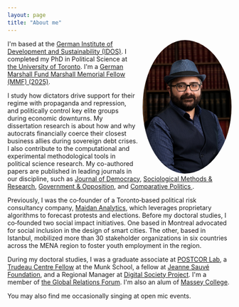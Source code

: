 ```yaml
---
layout: page
title: "About me"
---
```


<img src="/assets/img/prof_pic.jpg" align="right" width="200px" style="border-radius:50%;padding-left:10px"/>

I'm based at the [German Institute of Development and Sustainability (IDOS)](https://www.idos-research.de/en/research-staff/sinanoglu-semuhi/). I completed my PhD in Political Science at [the University of Toronto](https://politics.utoronto.ca/). I'm a [German Marshall Fund Marshall Memorial Fellow (MMF) (2025)](https://www.gmfus.org/marshall-memorial-fellowship). 

I study how dictators drive support for their regime with propaganda and repression, and politically control key elite groups during economic downturns. My dissertation research is about how and why autocrats financially coerce their closest business allies during sovereign debt crises. I also contribute to the computational and experimental methodological tools in political science research. My co-authored papers are published in leading journals in our discipline, such as [Journal of Democracy](https://www.journalofdemocracy.org/articles/can-capitalism-save-democracy/), [Sociological Methods & Research](https://journals.sagepub.com/home/smr), [Government & Opposition](https://www.cambridge.org/core/journals/government-and-opposition), and <a href="https://jcp.gc.cuny.edu"> Comparative Politics </a>. 

Previously, I was the co‑founder of a Toronto‑based political risk consultancy company, [Maidan Analytics](https://maidan.ca/), which leverages proprietary algorithms to forecast protests and elections. Before my doctoral studies, I co‑founded two social impact initiatives. One based in Montreal advocated for social inclusion in the design of smart cities. The other, based in Istanbul, mobilized more than 30 stakeholder organizations in six countries across the MENA region to foster youth employment in the region. 

During my doctoral studies, I was a graduate associate at [POSTCOR Lab](https://www.postcorlab.com/), a [Trudeau Centre Fellow](https://munkschool.utoronto.ca/trudeau-centre) at the Munk School, a fellow at [Jeanne Sauvé Foundation](https://jeannesauve.org/fellows/), and a Regional Manager at [Digital Society Project](http://digitalsocietyproject.org/the-team/). I'm a member of [the Global Relations Forum](https://www.gif.org.tr/homepage). I'm also an alum of [Massey College](https://www.masseycollege.ca/). 

You may also find me occasionally singing at open mic events.

<br clear="left"/>

